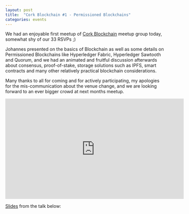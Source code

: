 ```yaml
---
layout: post
title:  "Cork Blockchain #1 - Permissioned Blockchains"
categories: events
---
```

We had an enjoyable first meetup of [Cork Blockchain](https://www.meetup.com/Cork-Blockchain/) meetup group today, somewhat shy of our 33 RSVPs ;)

Johannes presented on the basics of Blockchain as well as some details on Permissioned Blockchains like Hyperledger Fabric, Hyperledger Sawtooth and Quorum, and we had an animated and fruitful discussion afterwards about consensus, proof-of-stake, storage solutions such as IPFS, smart contracts and many other relatively practical blockchain considerations.

Many thanks to all for coming and for actively participating, my apologies for the mis-communication about the venue change, and we are looking forward to an ever bigger crowd at next months meetup.

<iframe width="560" height="315" src="https://www.youtube.com/embed/9XgJ1JIYk0U" frameborder="0" allow="encrypted-media" allowfullscreen></iframe style="margin: auto;">

[Slides](https://speakerdeck.com/fluquid/cork-blockchain-number-1-introduction-to-blockchain-and-permissioned-blockchains) from the talk below:

<script async class="speakerdeck-embed" data-id="bbf5458ca7544fa6ad0ed5562eab9276" data-ratio="1.77777777777778" src="//speakerdeck.com/assets/embed.js"></script>

